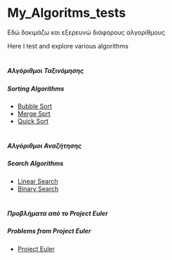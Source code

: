 # My_Algoritms_tests

Εδώ δοκιμάζω και εξερευνώ διάφορους αλγορίθμους 

Here I test and explore various algorithms

#

##### Αλγόριθμοι Ταξινόμησης  
##### Sorting Algorithms

 - [Bubble Sort](https://github.com/ka11inis/My_Algoritms_tests/tree/master/sort/Bubble%20Sort)
 - [Merge Sprt](https://github.com/ka11inis/My_Algoritms_tests/tree/master/sort/Merge%20Sort)
 - [Quick Sort](https://github.com/ka11inis/My_Algoritms_tests/tree/master/sort/Quick%20Sort)

#

##### Αλγόριθμοι Αναζήτησης 
##### Search Algorithms

 - [Linear Search](https://github.com/ka11inis/My_Algoritms_tests/tree/master/search/Linear%20Search)
 - [Binary Search]()
 

#

##### Προβλήματα από το Project Euler
##### Problems from Project Euler 
 - [Project Euler](https://github.com/ka11inis/My_Algoritms_tests/tree/master/Project%20Euler)

